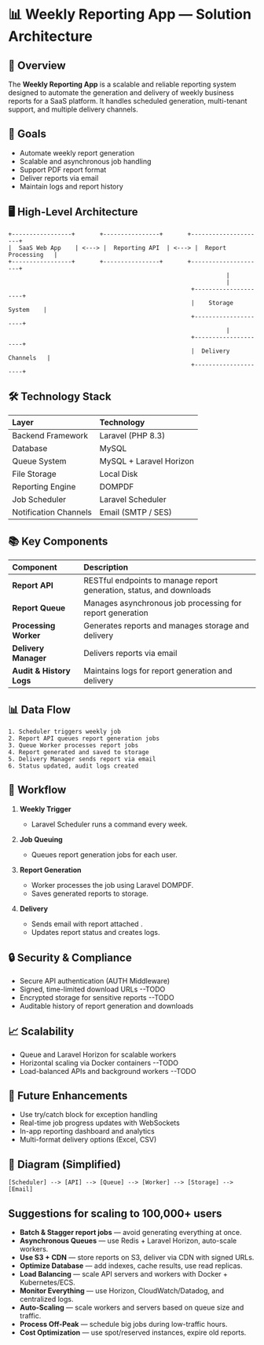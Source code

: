 
# 📊 Weekly Reporting App — Solution Architecture

## 📖 Overview

The **Weekly Reporting App** is a scalable and reliable reporting system designed to automate the generation and delivery of weekly business reports for a SaaS platform. It handles scheduled generation, multi-tenant support, and multiple delivery channels.

## 🎯 Goals

- Automate weekly report generation
- Scalable and asynchronous job handling
- Support PDF report format
- Deliver reports via email
- Maintain logs and report history

## 🖥️ High-Level Architecture

```
+-----------------+       +----------------+       +---------------------+
|  SaaS Web App    | <---> |  Reporting API  | <---> |  Report Processing   |
+-----------------+       +----------------+       +---------------------+
                                                              |
                                                              |
                                                    +---------------------+
                                                    |    Storage System    |
                                                    +---------------------+
                                                              |
                                                    +---------------------+
                                                    |  Delivery Channels   |
                                                    +---------------------+
```

## 🛠️ Technology Stack

| Layer                  | Technology               |
|:----------------------|:------------------------|
| Backend Framework      | Laravel (PHP 8.3)        |
| Database               | MySQL       |
| Queue System           | MySQL + Laravel Horizon  |
| File Storage           | Local Disk      |
| Reporting Engine       | DOMPDF |
| Job Scheduler          | Laravel Scheduler        |
| Notification Channels  | Email (SMTP / SES)       |

## 📚 Key Components

| Component               | Description                                                  |
|:------------------------|:-------------------------------------------------------------|
| **Report API**           | RESTful endpoints to manage report generation, status, and downloads |
| **Report Queue**         | Manages asynchronous job processing for report generation |
| **Processing Worker**    | Generates reports and manages storage and delivery |
| **Delivery Manager**     | Delivers reports via email |
| **Audit & History Logs** | Maintains logs for report generation and delivery |

## 📊 Data Flow

```
1. Scheduler triggers weekly job
2. Report API queues report generation jobs
3. Queue Worker processes report jobs
4. Report generated and saved to storage
5. Delivery Manager sends report via email
6. Status updated, audit logs created
```

## 📝 Workflow

1. **Weekly Trigger**
   - Laravel Scheduler runs a command every week.
   
2. **Job Queuing**
   - Queues report generation jobs for each user.
   
3. **Report Generation**
   - Worker processes the job using Laravel DOMPDF.
   - Saves generated reports to storage.
   
4. **Delivery**
   - Sends email with report attached .
   - Updates report status and creates logs.

## 🔒 Security & Compliance

- Secure API authentication (AUTH Middleware)
- Signed, time-limited download URLs --TODO
- Encrypted storage for sensitive reports --TODO
- Auditable history of report generation and downloads

## 📈 Scalability

- Queue and Laravel Horizon for scalable workers
- Horizontal scaling via Docker containers --TODO
- Load-balanced APIs and background workers --TODO

## 📅 Future Enhancements

- Use try/catch block for exception handling
- Real-time job progress updates with WebSockets
- In-app reporting dashboard and analytics
- Multi-format delivery options (Excel, CSV)

## 📌 Diagram (Simplified)

```
[Scheduler] --> [API] --> [Queue] --> [Worker] --> [Storage] --> [Email]
```

## Suggestions for scaling to 100,000+ users
- **Batch & Stagger report jobs** — avoid generating everything at once.
- **Asynchronous Queues** — use Redis + Laravel Horizon, auto-scale workers.
- **Use S3 + CDN** — store reports on S3, deliver via CDN with signed URLs.
- **Optimize Database** — add indexes, cache results, use read replicas.
- **Load Balancing** — scale API servers and workers with Docker + Kubernetes/ECS.
- **Monitor Everything** — use Horizon, CloudWatch/Datadog, and centralized logs.
- **Auto-Scaling** — scale workers and servers based on queue size and traffic.
- **Process Off-Peak** — schedule big jobs during low-traffic hours.
- **Cost Optimization** — use spot/reserved instances, expire old reports.
